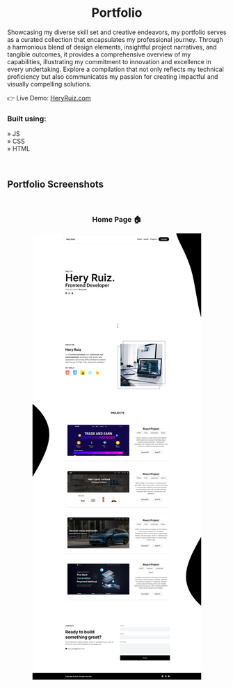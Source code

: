 

<h1 align='center'>Portfolio</h1>
<p>
Showcasing my diverse skill set and creative endeavors, my portfolio serves as a curated collection that encapsulates my professional journey. Through a harmonious blend of design elements, insightful project narratives, and tangible outcomes, it provides a comprehensive overview of my capabilities, illustrating my commitment to innovation and excellence in every undertaking. Explore a compilation that not only reflects my technical proficiency but also communicates my passion for creating impactful and visually compelling solutions.

</p>

👉 Live Demo: <a href='https://heryruiz.com'>HeryRuiz.com</a>

<h3>Built using:</h3>

» JS <br>
» CSS <br>
» HTML<br>

<br>

<h2>Portfolio Screenshots</h2>
<br>
<h3 align='center'>Home Page 🏠</h3>

<div align='center'>
  <img src='images/home.png'/>
</div>


